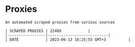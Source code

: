 # Proxies
    An automated scraped proxies from various sources

    | SCRAPED PROXIES | 22489            |
    |-----------------|---------------------------|
    | DATE            | 2023-06-13 16:25:55 GMT+3          |